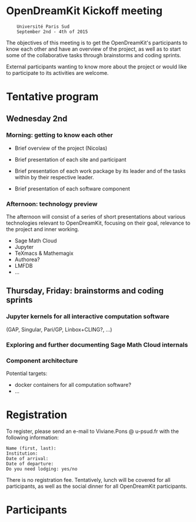 OpenDreamKit Kickoff meeting
============================

        Université Paris Sud
        September 2nd - 4th of 2015

The objectives of this meeting is to get the OpenDreamKit's
participants to know each other and have an overview of the project,
as well as to start some of the collaborative tasks through
brainstorms and coding sprints.

External participants wanting to know more about the project or would
like to participate to its activities are welcome.

# Tentative program

## Wednesday 2nd

### Morning: getting to know each other

- Brief overview of the project (Nicolas)

- Brief presentation of each site and participant

- Brief presentation of each work package by its leader and of the
  tasks within by their respective leader.

- Brief presentation of each software component

### Afternoon: technology preview

The afternoon will consist of a series of short presentations about
various technologies relevant to OpenDreamKit, focusing on their goal,
relevance to the project and inner working.

- Sage Math Cloud
- Jupyter
- TeXmacs & Mathemagix
- Authorea?
- LMFDB
- ...

## Thursday, Friday: brainstorms and coding sprints

### Jupyter kernels for all interactive computation software

(GAP, Singular, Pari/GP, Linbox+CLING?, ...)

### Exploring and further documenting Sage Math Cloud internals

### Component architecture

Potential targets:
- docker containers for all computation software?
- ...

# Registration

To register, please send an e-mail to Viviane.Pons @ u-psud.fr with
the following information:

    Name (first, last):
    Institution:
    Date of arrival:
    Date of departure:
    Do you need lodging: yes/no

There is no registration fee. Tentatively, lunch will be covered for
all participants, as well as the social dinner for all OpenDreamKit
participants.

# Participants

